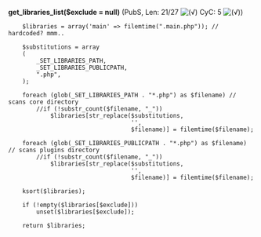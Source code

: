 **get_libraries_list($exclude = null)** (PubS, Len: 21/27 ![(&radic;)](https://raw.github.com/TheB3Rt0z/schrimp/master/.inc/img/icon_16x16_green_ok.png "") CyC: 5 ![(&radic;)](https://raw.github.com/TheB3Rt0z/schrimp/master/.inc/img/icon_16x16_green_ok.png ""))  
  
        $libraries = array('main' => filemtime(".main.php")); // hardcoded? mmm..

        $substitutions = array
        (
            _SET_LIBRARIES_PATH,
            _SET_LIBRARIES_PUBLICPATH,
            ".php",
        );

        foreach (glob(_SET_LIBRARIES_PATH . "*.php") as $filename) // scans core directory
            //if (!substr_count($filename, "_"))
                $libraries[str_replace($substitutions,
                                       '',
                                       $filename)] = filemtime($filename);

        foreach (glob(_SET_LIBRARIES_PUBLICPATH . "*.php") as $filename) // scans plugins directory
            //if (!substr_count($filename, "_"))
                $libraries[str_replace($substitutions,
                                       '',
                                       $filename)] = filemtime($filename);

        ksort($libraries);

        if (!empty($libraries[$exclude]))
            unset($libraries[$exclude]);

        return $libraries;
